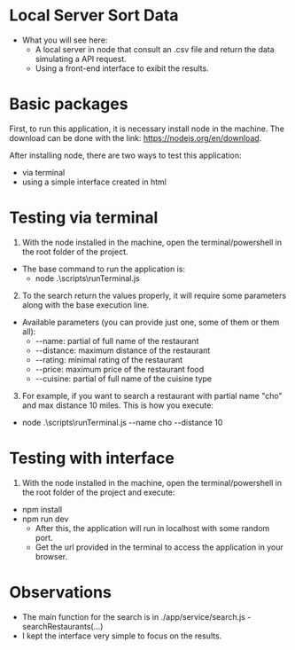 # Local Server Sort Data
 - What you will see here: 
   - A local server in node that consult an .csv file and return the data simulating a API request. 
   - Using a front-end interface to exibit the results.

# Basic packages
First, to run this application, it is necessary install node in the machine.
The download can be done with the link: https://nodejs.org/en/download.

After installing node, there are two ways to test this application: 
 - via terminal 
 - using a simple interface created in html

# Testing via terminal
1. With the node installed in the machine, open the terminal/powershell in the root folder of the project.
 - The base command to run the application is:
   - node .\scripts\runTerminal.js
        
2. To the search return the values properly, it will require some parameters along with the base execution line.
 - Available parameters (you can provide just one, some of them or them all):
   - --name: partial of full name of the restaurant
   - --distance: maximum distance of the restaurant
   - --rating: minimal rating of the restaurant
   - --price: maximum price of the restaurant food
   - --cuisine: partial of full name of the cuisine type

3. For example, if you want to search a restaurant with partial name "cho" and max distance 10 miles. This is how you execute:
 - node .\scripts\runTerminal.js --name cho --distance 10

# Testing with interface
1. With the node installed in the machine, open the terminal/powershell in the root folder of the project and execute:
 - npm install
 - npm run dev
   - After this, the application will run in localhost with some random port. 
   - Get the url provided in the terminal to access the application in your browser.

# Observations
 - The main function for the search is in ./app/service/search.js - searchRestaurants(...)
 - I kept the interface very simple to focus on the results.